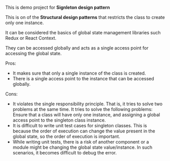 This is demo project for **Signleton design pattern**

This is on of the **Structural design patterns** that restricts the class to create only one instance.

It can be considered the basics of global state management libraries such Redux or React Context.

They can be accessed globally and acts as a single access point for accessing the global state.

Pros:
 * It makes sure that only a single instance of the class is created.
 * There is a single access point to the instance that can be accessed globally.
 
Cons:
* It violates the single responsibility principle. That is, it tries to solve two problems at the same time. It tries to solve the following problems: Ensure that a class will have only one instance, and assigning a global access point to the singleton class instance.
* It is difficult to write unit test cases for singleton classes. This is because the order of execution can change the value present in the global state, so the order of execution is important.
* While writing unit tests, there is a risk of another component or a module might be changing the global state value/instance. In such scenarios, it becomes difficult to debug the error.
